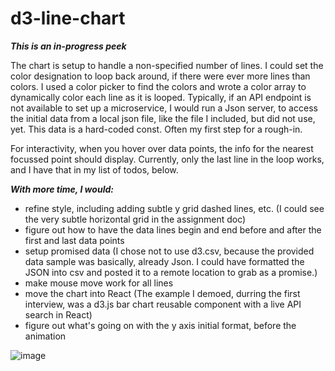 # d3-line-chart
***This is an in-progress peek*** <br/>
<p>The chart is setup to handle a non-specified number of lines. I could set the color designation to loop back around, if there were ever more lines than colors. I used a color picker to find the colors and wrote a color array to dynamically color each line as it is looped. Typically, if an API endpoint is not available to set up a microservice, I would run a Json server, to access the initial data from a local json file, like the file I included, but did not use, yet. This data is a hard-coded const. Often my first step for a rough-in.</p>
<p>For interactivity, when you hover over data points, the info for the nearest focussed point should display. Currently, only the last line in the loop works, and I have that in my list of todos, below. </p>
 
***With more time, I would:*** <br/>
<ul>
 <li>refine style, including adding subtle y grid dashed lines, etc. (I could see the very subtle horizontal grid in the assignment doc)</li>
 <li>figure out how to have the data lines begin and end before and after the first and last data points</li>
 <li>setup promised data (I chose not to use d3.csv, because the provided data sample was basically, already Json. I could have formatted the JSON into csv and posted it to a remote location to grab as a promise.)</li>
 <li>make mouse move work for all lines</li>
 <li>move the chart into React (The example I demoed, durring the first interview, was a d3.js bar chart reusable component with a live API search in React)</li>
 <li>figure out what's going on with the y axis initial format, before the animation</li>
</ul>


![image](https://user-images.githubusercontent.com/2840356/124076912-7b6aed80-da0c-11eb-97f3-f47d081f38a2.png)
